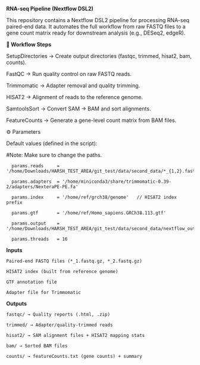 **RNA-seq Pipeline (Nextflow DSL2)**

This repository contains a Nextflow DSL2 pipeline for processing RNA-seq paired-end data.
It automates the full workflow from raw FASTQ files to a gene count matrix ready for downstream analysis (e.g., DESeq2, edgeR).

**📌 Workflow Steps**

SetupDirectories → Create output directories (fastqc, trimmed, hisat2, bam, counts).

FastQC → Run quality control on raw FASTQ reads.

Trimmomatic → Adapter removal and quality trimming.

HISAT2 → Alignment of reads to the reference genome.

SamtoolsSort → Convert SAM → BAM and sort alignments.

FeatureCounts → Generate a gene-level count matrix from BAM files.


⚙️ Parameters

Default values (defined in the script):

#Note: Make sure to change the paths.
```
  params.reads     = '/home/Downloads/HARSH_TEST_AREA/git_test/data/second_data/*_{1,2}.fastq.gz'
  
  params.adapters  = '/home/miniconda3/share/trimmomatic-0.39-2/adapters/NexteraPE-PE.fa'
  
  params.index     = '/home/ref/grch38/genome'   // HISAT2 index prefix
  
  params.gtf       = '/home/ref/Homo_sapiens.GRCh38.113.gtf'
  
  params.output    = '/home/Downloads/HARSH_TEST_AREA/git_test/data/second_data/nextflow_output'
  
  params.threads   = 16
```

**Inputs**
  
    Paired-end FASTQ files (*_1.fastq.gz, *_2.fastq.gz)
  
    HISAT2 index (built from reference genome)
  
    GTF annotation file
  
    Adapter file for Trimmomatic

**Outputs**
  
    fastqc/ → Quality reports (.html, .zip)
  
    trimmed/ → Adapter/quality-trimmed reads
  
    hisat2/ → SAM alignment files + HISAT2 mapping stats
 
    bam/ → Sorted BAM files
  
    counts/ → featureCounts.txt (gene counts) + summary
